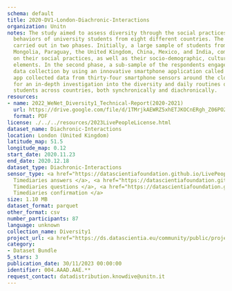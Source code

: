 ```yaml
---
schema: default
title: 2020-DV1-London-Diachronic-Interactions
organization: Unitn
notes: The study aimed to assess diversity through the social practices and daily
  behaviors of university students from eight different countries. The research was
  carried out in two phases. Initially, a large sample of students from Denmark, Italy,
  Mongolia, Paraguay, the United Kingdom, China, Mexico, and India, completed a survey
  on their social practices, as well as their socio-demographic, cultural, and psychological
  elements. In the second phase, a sub-sample of the respondents engaged in a four-week
  data collection by using an innovative smartphone application called iLog. This
  app collected data from thirty-four smartphone sensors around the clock, allowing
  for an in-depth investigation into the diversity and daily routines of university
  students across countries, both synchronically and diachronically.
resources:
- name: 2022_WeNet_Diversity1_Technical-Report(2020-2021)
  url: https://drive.google.com/file/d/1TMrjkAEWRZ5xhETJKOCnERgh_Z06PO2E/view?usp=drive_link
  format: PDF
license: ./../../resources/2023LivePeopleLicense.html
dataset_name: Diachronic-Interactions
location: London (United Kingdom)
latitude_map: 51.5
longitude_map: 0.12
start_date: 2020.11.23
end_date: 2020.12.18
dataset_type: Diachronic-Interactions
sensor_type: <a href="https://datascientiafoundation.github.io/LivePeople/datasets/2020-DV1-London-Contribution%20Answers/">
  Timediaries answers </a>, <a href="https://datascientiafoundation.github.io/LivePeople/datasets/2020-DV1-London-Contribution%20Questions/">
  Timediaries questions </a>, <a href="https://datascientiafoundation.github.io/LivePeople/datasets/2020-DV1-London-Contribution%20Confirmation/">
  Timediaries confirmation </a>
size: 1.10 MB
dataset_format: parquet
other_format: csv
number_participants: 87
language: unknown
collection_name: Diversity1
project_url: <a href="https://ds.datascientia.eu/community/public/projects/ff8fb8d9-ecfd-4c39-bc09-c80eb4d90405">https://ds.datascientia.eu/community/public/projects/ff8fb8d9-ecfd-4c39-bc09-c80eb4d90405</a>
category:
- Dataset Bundle
5_stars: 3
publication_date: 30/11/2023 00:00:00
identifier: 004.AAAD.AAE.**
request_contact: datadistribution.knowdive@unitn.it
---
```


